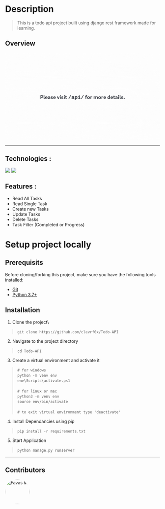 # Description

<!-- [![code style: prettier](https://img.shields.io/badge/code_style-prettier-ff69b4.svg?style=flat-square)](https://github.com/prettier/prettier) -->

> This is a todo api project built using django rest framework made for learning.

## Overview
<img src="https://raw.githubusercontent.com/clevrf0x/Todo-API/main/git_assets/todo-api.gif">

---

## Technologies :
  <img src="https://img.shields.io/badge/-django-c58545?style=for-the-badge&logo=django&logoColor=c58545&labelColor=282828"> <img src="https://img.shields.io/badge/-django rest framework-d1a01f?style=for-the-badge&logo=aiohttp&logoColor=d1a01f&labelColor=282828">

## Features :
- Read All Tasks
- Read Single Task
- Create new Tasks
- Update Tasks
- Delete Tasks
- Task Filter (Completed or Progress)
# Setup project locally

## Prerequisits

Before cloning/forking this project, make sure you have the following tools installed:

- [Git](https://git-scm.com/downloads)
- [Python 3.7+](https://www.python.org/downloads/)


## Installation

1. Clone the project\
>`git clone https://github.com/clevrf0x/Todo-API`
2. Navigate to the project directory
>`cd Todo-API`
3. Create a virtual environment and activate it
> `# for windows`\
  `python -m venv env`\
  `env\Scripts\activate.ps1`\
  \
  `# for linux or mac`\
  `python3 -m venv env`\
  `source env/bin/activate`\
  \
  `# to exit virtual environment type 'deactivate'`
4. Install Dependancies using pip
> `pip install -r requirements.txt`
5. Start Application
> `python manage.py runserver`

---

## Contributors

[//]: contributor-faces

<a href="https://github.com/clevrf0x"><img src="https://avatars.githubusercontent.com/u/52382725?v=4" style="border-radius: 50px" title="Favas M" width="80" height="80"></a>

[//]: contributor-faces